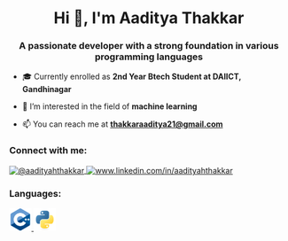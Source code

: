 <h1 align="center">Hi 👋, I'm Aaditya Thakkar</h1>
<h3 align="center">A passionate developer with a strong foundation in various programming languages</h3>

- 🎓 Currently enrolled as **2nd Year Btech Student at DAIICT, Gandhinagar**
  
- 🔭 I’m interested in the field of **machine learning**

- 📫 You can reach me at **thakkaraaditya21@gmail.com**

<h3 align="left">Connect with me:</h3>
<p align="left">
    <a href="https://twitter.com/@aadityahthakkar" target="blank">
        <img align="center" src="https://raw.githubusercontent.com/rahuldkjain/github-profile-readme-generator/master/src/images/icons/Social/twitter.svg" alt="@aadityahthakkar" height="30" width="40" />
    </a> 
    <a href="https://www.linkedin.com/in/aadityahthakkar/?original_referer=https%3A%2F%2Fwww%2Egoogle%2Ecom%2F&originalSubdomain=in" target="blank">
        <img align="center" src="https://raw.githubusercontent.com/rahuldkjain/github-profile-readme-generator/master/src/images/icons/Social/linked-in-alt.svg" alt="www.linkedin.com/in/aadityahthakkar" height="30" width="40" />
    </a>
</p>

<h3 align="left">Languages:</h3>
<p align="left"> 
    <a href="https://www.w3schools.com/cpp/" target="_blank" rel="noreferrer">
        <img src="https://raw.githubusercontent.com/devicons/devicon/master/icons/cplusplus/cplusplus-original.svg" alt="cplusplus" width="40" height="40"/>
    </a> 
    <a href="https://www.python.org/doc/" target="_blank" rel="noreferrer">
        <img src="https://raw.githubusercontent.com/devicons/devicon/master/icons/python/python-original.svg" alt="python" width="40" height="40"/>
    </a> 
</p>

